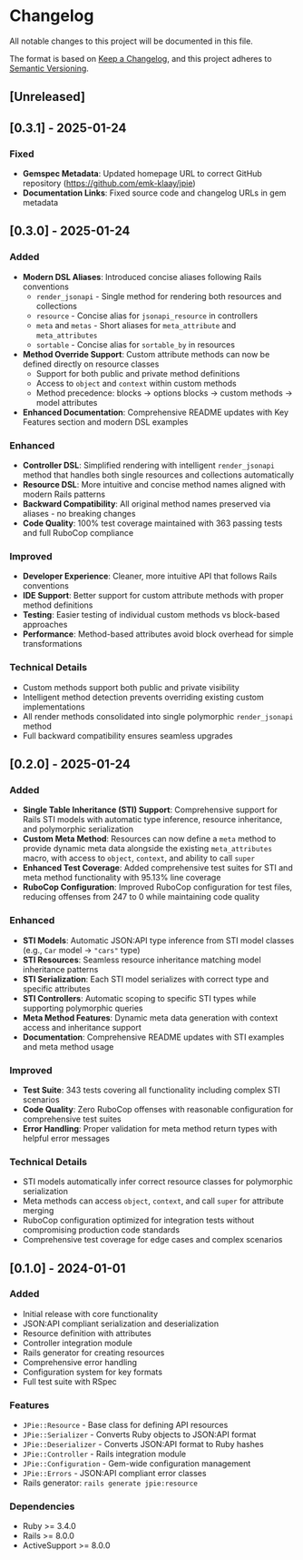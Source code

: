 # Changelog

All notable changes to this project will be documented in this file.

The format is based on [Keep a Changelog](https://keepachangelog.com/en/1.0.0/),
and this project adheres to [Semantic Versioning](https://semver.org/spec/v2.0.0.html).

## [Unreleased]

## [0.3.1] - 2025-01-24

### Fixed
- **Gemspec Metadata**: Updated homepage URL to correct GitHub repository (https://github.com/emk-klaay/jpie)
- **Documentation Links**: Fixed source code and changelog URLs in gem metadata

## [0.3.0] - 2025-01-24

### Added
- **Modern DSL Aliases**: Introduced concise aliases following Rails conventions
  - `render_jsonapi` - Single method for rendering both resources and collections
  - `resource` - Concise alias for `jsonapi_resource` in controllers
  - `meta` and `metas` - Short aliases for `meta_attribute` and `meta_attributes`
  - `sortable` - Concise alias for `sortable_by` in resources
- **Method Override Support**: Custom attribute methods can now be defined directly on resource classes
  - Support for both public and private method definitions
  - Access to `object` and `context` within custom methods
  - Method precedence: blocks → options blocks → custom methods → model attributes
- **Enhanced Documentation**: Comprehensive README updates with Key Features section and modern DSL examples

### Enhanced
- **Controller DSL**: Simplified rendering with intelligent `render_jsonapi` method that handles both single resources and collections automatically
- **Resource DSL**: More intuitive and concise method names aligned with modern Rails patterns
- **Backward Compatibility**: All original method names preserved via aliases - no breaking changes
- **Code Quality**: 100% test coverage maintained with 363 passing tests and full RuboCop compliance

### Improved
- **Developer Experience**: Cleaner, more intuitive API that follows Rails conventions
- **IDE Support**: Better support for custom attribute methods with proper method definitions
- **Testing**: Easier testing of individual custom methods vs block-based approaches
- **Performance**: Method-based attributes avoid block overhead for simple transformations

### Technical Details
- Custom methods support both public and private visibility
- Intelligent method detection prevents overriding existing custom implementations
- All render methods consolidated into single polymorphic `render_jsonapi` method
- Full backward compatibility ensures seamless upgrades

## [0.2.0] - 2025-01-24

### Added
- **Single Table Inheritance (STI) Support**: Comprehensive support for Rails STI models with automatic type inference, resource inheritance, and polymorphic serialization
- **Custom Meta Method**: Resources can now define a `meta` method to provide dynamic meta data alongside the existing `meta_attributes` macro, with access to `object`, `context`, and ability to call `super`
- **Enhanced Test Coverage**: Added comprehensive test suites for STI and meta method functionality with 95.13% line coverage
- **RuboCop Configuration**: Improved RuboCop configuration for test files, reducing offenses from 247 to 0 while maintaining code quality

### Enhanced
- **STI Models**: Automatic JSON:API type inference from STI model classes (e.g., `Car` model → `"cars"` type)
- **STI Resources**: Seamless resource inheritance matching model inheritance patterns  
- **STI Serialization**: Each STI model serializes with correct type and specific attributes
- **STI Controllers**: Automatic scoping to specific STI types while supporting polymorphic queries
- **Meta Method Features**: Dynamic meta data generation with context access and inheritance support
- **Documentation**: Comprehensive README updates with STI examples and meta method usage

### Improved
- **Test Suite**: 343 tests covering all functionality including complex STI scenarios
- **Code Quality**: Zero RuboCop offenses with reasonable configuration for comprehensive test suites
- **Error Handling**: Proper validation for meta method return types with helpful error messages

### Technical Details
- STI models automatically infer correct resource classes for polymorphic serialization
- Meta methods can access `object`, `context`, and call `super` for attribute merging
- RuboCop configuration optimized for integration tests without compromising production code standards
- Comprehensive test coverage for edge cases and complex scenarios

## [0.1.0] - 2024-01-01

### Added
- Initial release with core functionality
- JSON:API compliant serialization and deserialization
- Resource definition with attributes
- Controller integration module
- Rails generator for creating resources
- Comprehensive error handling
- Configuration system for key formats
- Full test suite with RSpec

### Features
- `JPie::Resource` - Base class for defining API resources
- `JPie::Serializer` - Converts Ruby objects to JSON:API format
- `JPie::Deserializer` - Converts JSON:API format to Ruby hashes
- `JPie::Controller` - Rails integration module
- `JPie::Configuration` - Gem-wide configuration management
- `JPie::Errors` - JSON:API compliant error classes
- Rails generator: `rails generate jpie:resource`

### Dependencies
- Ruby >= 3.4.0
- Rails >= 8.0.0
- ActiveSupport >= 8.0.0 